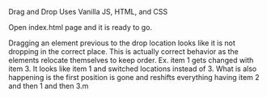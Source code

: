 Drag and Drop
Uses Vanilla JS, HTML, and CSS 

Open index.html page and it is ready to go.

Dragging an element previous to the drop location looks like it is not dropping in the correct place.
This is actually correct behavior as the elements relocate themselves to keep order.
Ex. item 1 gets changed with item 3. It looks like item 1 and switched locations instead of 3. What is
also happening is the first position is gone and reshifts everything having item 2 and then 1 and then 3.m